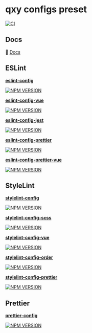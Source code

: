 # qxy configs preset

[![CI](https://github.com/qxy-fe/configs/workflows/CI/badge.svg)](https://github.com/qxy-fe/configs/actions/workflows/ci.yml)

## Docs

:book: [Docs](https://fe-docs.goyfe.com/utils-lib/eslint.html)

<!-- PRESETS START -->

## ESLint

**[eslint-config](./packages/eslint-config)**

[![NPM VERSION](https://img.shields.io/npm/v/@qxy/eslint-config.svg)](https://www.npmjs.com/package/@qxy/eslint-config)

**[eslint-config-vue](./packages/eslint-config-vue)**

[![NPM VERSION](https://img.shields.io/npm/v/@qxy/eslint-config-vue.svg)](https://www.npmjs.com/package/@qxy/eslint-config-vue)

**[eslint-config-jest](./packages/eslint-config-jest)**

[![NPM VERSION](https://img.shields.io/npm/v/@qxy/eslint-config-jest.svg)](https://www.npmjs.com/package/@qxy/eslint-config-jest)

**[eslint-config-prettier](./packages/eslint-config-prettier)**

[![NPM VERSION](https://img.shields.io/npm/v/@qxy/eslint-config-prettier.svg)](https://www.npmjs.com/package/@qxy/eslint-config-prettier)

**[eslint-config-prettier-vue](./packages/eslint-config-prettier-vue)**

[![NPM VERSION](https://img.shields.io/npm/v/@qxy/eslint-config-prettier-vue.svg)](https://www.npmjs.com/package/@qxy/eslint-config-prettier-vue)

## StyleLint

**[stylelint-config](./packages/stylelint-config)**

[![NPM VERSION](https://img.shields.io/npm/v/@qxy/stylelint-config.svg)](https://www.npmjs.com/package/@qxy/stylelint-config)

**[stylelint-config-scss](./packages/stylelint-config-scss)**

[![NPM VERSION](https://img.shields.io/npm/v/@qxy/stylelint-config-scss.svg)](https://www.npmjs.com/package/@qxy/stylelint-config-scss)

**[stylelint-config-vue](./packages/stylelint-config-vue)**

[![NPM VERSION](https://img.shields.io/npm/v/@qxy/stylelint-config-vue.svg)](https://www.npmjs.com/package/@qxy/stylelint-config-vue)

**[stylelint-config-order](./packages/stylelint-config-order)**

[![NPM VERSION](https://img.shields.io/npm/v/@qxy/stylelint-config-order.svg)](https://www.npmjs.com/package/@qxy/stylelint-config-order)

**[stylelint-config-prettier](./packages/stylelint-config-prettier)**

[![NPM VERSION](https://img.shields.io/npm/v/@qxy/stylelint-config-prettier.svg)](https://www.npmjs.com/package/@qxy/stylelint-config-prettier)

## Prettier

**[prettier-config](./packages/prettier-config)**

[![NPM VERSION](https://img.shields.io/npm/v/@qxy/prettier-config.svg)](https://www.npmjs.com/package/@qxy/prettier-config)

<!-- PRESETS END -->
